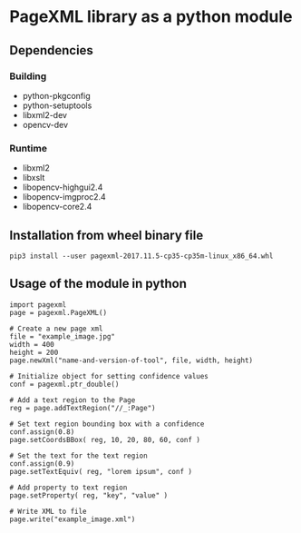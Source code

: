 # PageXML library as a python module


## Dependencies

### Building

 - python-pkgconfig
 - python-setuptools
 - libxml2-dev
 - opencv-dev

### Runtime

 - libxml2
 - libxslt
 - libopencv-highgui2.4
 - libopencv-imgproc2.4
 - libopencv-core2.4


## Installation from wheel binary file

    pip3 install --user pagexml-2017.11.5-cp35-cp35m-linux_x86_64.whl


## Usage of the module in python

    import pagexml
    page = pagexml.PageXML()

    # Create a new page xml
    file = "example_image.jpg"
    width = 400
    height = 200
    page.newXml("name-and-version-of-tool", file, width, height)

    # Initialize object for setting confidence values
    conf = pagexml.ptr_double()

    # Add a text region to the Page
    reg = page.addTextRegion("//_:Page")

    # Set text region bounding box with a confidence
    conf.assign(0.8)
    page.setCoordsBBox( reg, 10, 20, 80, 60, conf )

    # Set the text for the text region
    conf.assign(0.9)
    page.setTextEquiv( reg, "lorem ipsum", conf )

    # Add property to text region
    page.setProperty( reg, "key", "value" )

    # Write XML to file
    page.write("example_image.xml")
